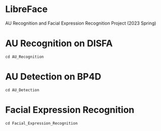 # LibreFace
AU Recognition and Facial Expression Recognition Project (2023 Spring)

# AU Recognition on DISFA
```
cd AU_Recognition
```

# AU Detection on BP4D
```
cd AU_Detection
```

# Facial Expression Recognition
```
cd Facial_Expression_Recognition
```


